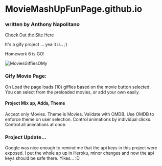 # MovieMashUpFunPage.github.io
### written by Anthony Napolitano
[Check Out the Site Here](https://radiant-beach-90288.herokuapp.com/)

It's a gify project ...  yea it is.. ;)

Homework 6 is GO!

![MoviesGiffiesOMy](./public/assets/images/Movie.gif)

### Gify Movie Page:
On Load the page loads (10) giffies based on the movie button selected.
You can select from the preloaded movies, or add your own easily.
 
#### Project Mix up, Adds, Theme

Accept only Movies. Theme is Movies.
Validate with OMDB. Use OMDB to enforce theme on user selection.
Control animations by individual clicks.
Control all animations at once.

### Project Update...

Google was nice enough to remind me that the api keys in this project were exposed.
I put the whole ap up in Heroku, minor changes and now the api keys should be safe there. 
Yikes... :D